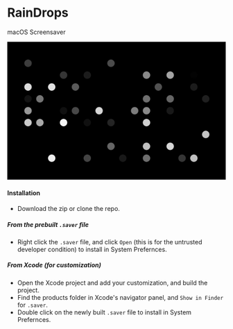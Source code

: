# RainDrops

macOS Screensaver

![Preview](preview.gif)

#### Installation

- Download the zip or clone the repo.

##### From the prebuilt `.saver` file

- Right click the `.saver` file, and click `Open` (this is for the untrusted developer condition) to install in System Prefernces. 

##### From Xcode (for customization)

- Open the Xcode project and add your customization, and build the project.
- Find the products folder in Xcode's navigator panel, and `Show in Finder` for `.saver`.
- Double click on the newly built `.saver` file to install in System Prefernces.
